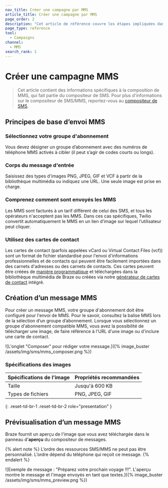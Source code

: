 ```yaml
---
nav_title: Créer une campagne par MMS
article_title: Créer une campagne par MMS
page_order: 2
description: "Cet article de référence couvre les étapes impliquées dans la création, l’envoi et la prévisualisation d’un message MMS."
page_type: reference
tool:
  - Campaigns
channel:
  - MMS
search_rank: 1  
---
```


# Créer une campagne MMS

> Cet article contient des informations spécifiques à la composition de MMS, qui fait partie du compositeur de SMS. Pour plus d'informations sur le compositeur de SMS/MMS, reportez-vous au [compositeur de SMS]({{site.baseurl}}/user_guide/message_building_by_channel/sms/campaign/create/).

## Principes de base d’envoi MMS

### Sélectionnez votre groupe d'abonnement

Vous devez désigner un groupe d’abonnement avec des numéros de téléphone MMS activés à cibler (il peut s’agir de codes courts ou longs).

### Corps du message d'entrée

Saisissez des types d'images PNG, JPEG, GIF et VCF à partir de la bibliothèque multimédia ou indiquez une URL. Une seule image est prise en charge.

### Comprenez comment sont envoyés les MMS

Les MMS sont facturés à un tarif différent de celui des SMS, et tous les opérateurs n'acceptent pas les MMS. Dans ces cas spécifiques, Twilio convertit automatiquement le MMS en un lien d’image sur lequel l’utilisateur peut cliquer.

### Utilisez des cartes de contact

Les cartes de contact (parfois appelées vCard ou Virtual Contact Files (vcf)) sont un format de fichier standardisé pour l'envoi d'informations professionnelles et de contacts qui peuvent être facilement importées dans des carnets d'adresses ou des carnets de contacts. Ces cartes peuvent être créées de [manière programmatique](https://www.twilio.com/blog/send-vcard-twilio-sms) et téléchargées dans la bibliothèque multimédia de Braze ou créées via notre [générateur de cartes de contact]({{site.baseurl}}/user_guide/message_building_by_channel/sms/mms/contact_card/) intégré.

## Création d’un message MMS

Pour créer un message MMS, votre groupe d'abonnement doit être configuré pour l'envoi de MMS. Pour le savoir, consultez la balise MMS lors de la sélection d’un groupe d’abonnement. Lorsque vous sélectionnez un groupe d'abonnement compatible MMS, vous avez la possibilité de télécharger une image, de faire référence à l'URL d'une image ou d'inclure une carte de contact.

![L'onglet "Composer" pour rédiger votre message.]({% image_buster /assets/img/sms/mms_composer.png %})

### Spécifications des images

| **Spécifications de l'image** | **Propriétés recommandées** |
|--------------------------|----------------------------|
| Taille                     | Jusqu'à 600 KB        |
| Types de fichiers               | PNG, JPEG, GIF             |
{: .reset-td-br-1 .reset-td-br-2 role="presentation" }

## Prévisualisation d’un message MMS

Braze fournit un aperçu de l'image que vous avez téléchargée dans le panneau d'**aperçu** du compositeur de messages. 

{% alert note %}
L’ordre des ressources SMS/MMS ne peut pas être personnalisé. L’ordre dépend du téléphone qui reçoit ce message.
{% endalert %}

![Exemple de message : "Préparez votre prochain voyage !!!". L'aperçu montre le message et l'image envoyés en tant que textes.]({% image_buster /assets/img/sms/mms_preview.png %})
